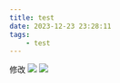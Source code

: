 ```yaml
---
title: test
date: 2023-12-23 23:28:11
tags: 
    - test
---
```


修改
![](https://s2.loli.net/2023/12/24/346ohgrNkTLZCH5.png)
![](https://s2.loli.net/2023/12/24/8ZRjBO5DGJo6hmM.png)
